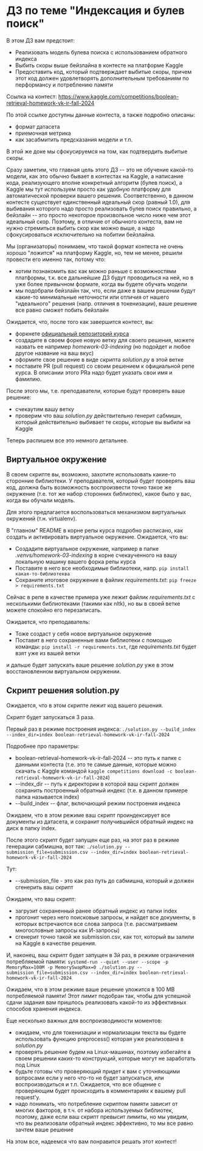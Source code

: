 # ДЗ по теме "Индексация и булев поиск" 

В этом ДЗ вам предстоит:
- Реализовать модель булева поиска с использованием обратного индекса
- Выбить скоры выше бейзлайна в контесте на платформе Kaggle
- Предоставить код, который подтверждает выбитые скоры, причем этот код должен удовлетворять дополнительным требованиям по перформансу и потреблению памяти

Ссылка на контест: https://www.kaggle.com/competitions/boolean-retrieval-homework-vk-ir-fall-2024

По этой ссылке доступны данные контеста, а также подробно описаны:
- формат датасета
- приемочная метрика
- как засабмитить предсказания модели
и т.п.

В этой же доке мы сфокусируемся на том, как подтвердить выбитые скоры.

Сразу заметим, что главная цель этого ДЗ -- это не обучение какой-то модели, как это обычно бывает в контестах на Kaggle, а написание кода, реализующего вполне конкретный алгоритм (булев поиск), а Kaggle мы тут используем просто как удобную платформу для автоматической проверки вашего решения.
Соответственно, в данном контесте существует единственный идеальный скор (равный 1.0), для выбивания которого надо просто реализовать булев поиск правильно, а бейзлайн -- это просто некоторое произвольное число ниже чем этот идеальный скор.
Поэтому, в отличие от обычного контеста, вам не нужно стремиться выбить скор как можно выше, а надо сфокусироваться исключительно на побитии бейзлайна.

Мы (организаторы) понимаем, что такой формат контеста не очень хорошо "ложится" на платформу Kaggle, но, тем не менее, решили провести его именно так, потому что:
- хотим познакомить вас как можно раньше с возможностями платформы, т.к. все дальнейшие ДЗ будут проводиться на ней, но в уже более привычном формате, когда вы будете обучать модели
- мы подобрали бейзлайн так, что, если даже в вашем решении будут какие-то минимальные неточности или отличия от нашего "идеального" решения (напр. отличия в токенизации), ваше решение все равно сможет побить бейзлайн

Ожидается, что, после того как завершится контест, вы:
- форкнете [официальный репозиторий курса](https://github.com/agcr/vk-ir-course-fall-2024)
- создадите в своем форке новую ветку для своего решения, можете назвать ее например _homework-03-indexing_ (но подойдет и любое другое название на ваш вкус)
- оформите свое решение в виде скрипта _solution.py_ в этой ветке
- поставите PR (pull request) со своим решением к официальной репе курса. В описании этого PRа надо будет указать свои имя и фамилию.

После этого мы, т.е. преподаватели, которые будут проверять ваше решение:
- счекаутим вашу ветку
- проверим что ваш _solution.py_ действительно генерит сабмишн, который действительно выбивает те скоры, которые вы выбили на Kaggle

Теперь распишем все это немного детальнее.

## Виртуальное окружение

В своем скрипте вы, возможно, захотите использовать какие-то сторонние библиотеки.
У преподавателя, который будет проверять ваш код, должна быть возможность воспроизвести точно такое же окружение (т.е. тот же набор сторонних библиотек), какое было у вас, когда вы обучали модель.

Для этого предлагается воспользоваться механизмом виртуальных окружений (т.н. virtualenv).

В "главном" README в корне репы курса подробно расписано, как создать и активировать виртуальное окружение.
Ожидается, что вы:
- Создадите виртуальное окружение, например в папке _.venvs/homework-03-indexing_ в корне счекаученного на вашу локальную машину вашего форка репы курса
- Поставите в него все необходимые библиотеки, напр. `pip install какая-то-библиотеква`
- Сохраните итоговое окружение в файлик _requirements.txt_: `pip freeze > requirements.txt`

Сейчас в репе в качестве примера уже лежит файлик _requirements.txt_ с несколькими библиотеками (такими как nltk), но вы в своей ветке можете спокойно его перезаписать.

Ожидается, что преподаватель:
- Тоже создаст у себя новое виртуальное окружение
- Поставит в него сохраненные вами библиотеки с помощью команды: `pip install -r requirements.txt`, где _requirements.txt_ будет взят уже из вашей ветки

и дальше будет запускать ваше решение _solution.py_ уже в этом восстановленном виртуальном окружении.

## Скрипт решения solution.py

Ожидается, что в этом скрипте лежит код вашего решения.

Скрипт будет запускаться 3 раза.

Первый раз в режиме построения индекса: `./solution.py --build_index --index_dir=index boolean-retrieval-homework-vk-ir-fall-2024`

Подробнее про параметры:
- boolean-retrieval-homework-vk-ir-fall-2024 -- это путь к папке с данными контеста (т.е. это те самые данные, которые можно скачать с Kaggle командой `kaggle competitions download -c boolean-retrieval-homework-vk-ir-fall-2024`)
- --index_dir -- путь к директории в которой ваш скрипт должен сохранить построенный обратный индекс (т.е. в данном примере папка называется index)
- --build_index -- флаг, включающий режим построения индекса

Ожидаем, что в этом режиме ваш скрипт проиндексирует все документы из датасета, и сохранит получившийся обратный индекс на диск в папку index.

После этого скрипт будет запущен еще раз, на этот раз в режиме генерации сабмишна, вот так: `./solution.py --submission_file=submission.csv --index_dir=index boolean-retrieval-homework-vk-ir-fall-2024`

Тут:
- --submission_file - это как раз путь до сабмишна, который и должен сгенерить ваш скрипт

Ожидаем, что ваш скрипт:
- загрузит сохраненный ранее обратный индекс из папки index
- прогонит через него поисковые запросы, и найдет все документы, в которых встречаются все слова запроса (т.е. рассматриваем многословные запросы как И-запросы)
- сгенерит точно такой же submission.csv, как тот, который вы залили на Kaggle в качестве решения.

И, наконец, ваш скрипт будет запущен в 3й раз, в режиме ограничения потребляемой памяти: `systemd-run --quiet --user --scope -p MemoryMax=100M -p MemorySwapMax=0 ./solution.py --submission_file=submission.csv --index_dir=index boolean-retrieval-homework-vk-ir-fall-2024`

Ожидаем, что в этом режиме ваше решение уложится в 100 MB потребляемой памяти!
Этот лимит подобран так, чтобы для успешной сдачи задания вам пришлось реализовать какой-то из эффективных способов хранения индекса.

Еще несколько важных для воспроизводимости моментов:
- ожидаем, что для токенизации и нормализации текста вы будете использовать функцию preprocess() которая уже реализована в _solution.py_
- проверять решение будем на Linux-машинах, поэтому избегайте в своем решении каких-то конструкций, которые могут не заработать под Linux
- будьте готовы что проверяющий придет к вам с уточняющими вопросами если у него что-то не будет запускаться, или воспроизводиться и т.п. Ожидается, что все общение с проверяющим будет происходить в комментариях к вашему pull request'у.
- надо понимать, что потребление скриптом памяти зависит от многих факторов, в т.ч. от набора используемых библиотек, поэтому, даже если ваш скрипт превысит лимиты, но мы увидим, что вы реализовали обратный индекс эффективно, то мы все равно зачтем ваше решение

На этом все, надеемся что вам понравится решать этот контест!
